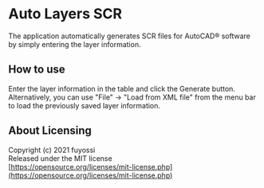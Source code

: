 # Auto Layers SCR
The application automatically generates SCR files for AutoCAD® software by simply entering the layer information.

## How to use
Enter the layer information in the table and click the Generate button.  
Alternatively, you can use "File" -> "Load from XML file" from the menu bar to load the previously saved layer information.

## About Licensing
Copyright (c) 2021 fuyossi  
Released under the MIT license  
[https://opensource.org/licenses/mit-license.php](https://opensource.org/licenses/mit-license.php)
